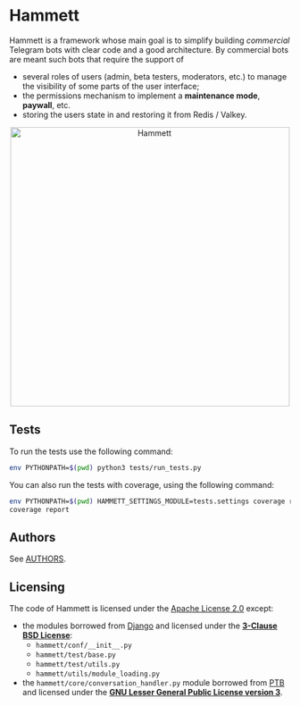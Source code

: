 # Hammett

Hammett is a framework whose main goal is to simplify building *commercial* Telegram bots with clear code and a good architecture. By commercial bots are meant such bots that require the support of
* several roles of users (admin, beta testers, moderators, etc.) to manage the visibility of some parts of the user interface;
* the permissions mechanism to implement a **maintenance mode**, **paywall**, etc.
* storing the users state in and restoring it from Redis / Valkey.

<p align="center">
    <img src="/logo/1633x1380.png" alt="Hammett" style="max-width: 100%; width: 500px">
</p>

## Tests

To run the tests use the following command:

```bash
env PYTHONPATH=$(pwd) python3 tests/run_tests.py
```

You can also run the tests with coverage, using the following command:

```bash
env PYTHONPATH=$(pwd) HAMMETT_SETTINGS_MODULE=tests.settings coverage run -m unittest discover -s tests/
coverage report
```

## Authors

See [AUTHORS](AUTHORS.md).

## Licensing

The code of Hammett is licensed under the [Apache License 2.0](https://apache.org/licenses/LICENSE-2.0) except:

* the modules borrowed from [Django](https://djangoproject.com) and licensed under the **[3-Clause BSD License](https://opensource.org/license/bsd-3-clause/)**:
  * `hammett/conf/__init__.py`
  * `hammett/test/base.py`
  * `hammett/test/utils.py`
  * `hammett/utils/module_loading.py`
* the `hammett/core/conversation_handler.py` module borrowed from [PTB](https://python-telegram-bot.org) and licensed under the **[GNU Lesser General Public License version 3](https://opensource.org/license/lgpl-3-0/)**.
